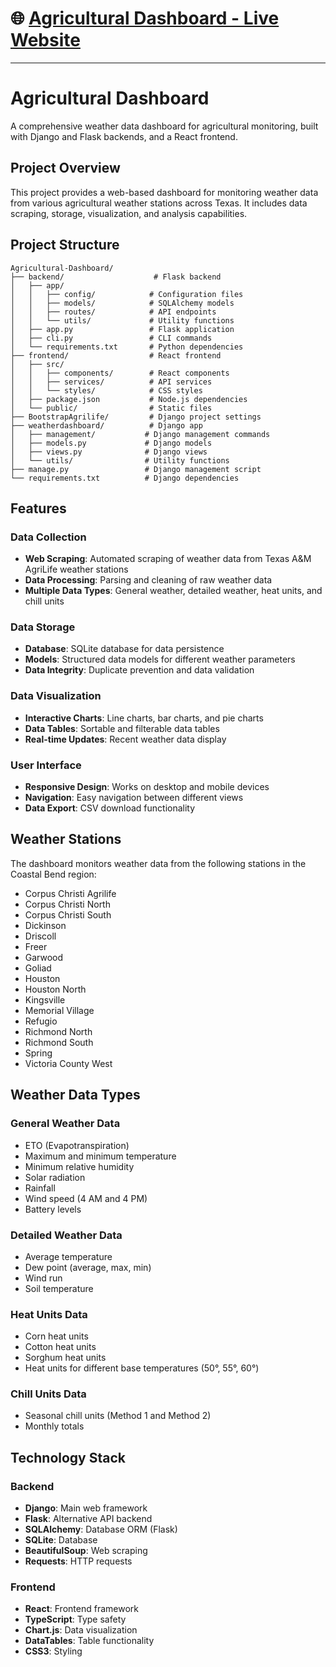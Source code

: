 # 🌐 [Agricultural Dashboard - Live Website](https://delwinkim.github.io/Agricultural-Dashboard/)

---

# Agricultural Dashboard

A comprehensive weather data dashboard for agricultural monitoring, built with Django and Flask backends, and a React frontend.

## Project Overview

This project provides a web-based dashboard for monitoring weather data from various agricultural weather stations across Texas. It includes data scraping, storage, visualization, and analysis capabilities.

## Project Structure

```
Agricultural-Dashboard/
├── backend/                    # Flask backend
│   ├── app/
│   │   ├── config/            # Configuration files
│   │   ├── models/            # SQLAlchemy models
│   │   ├── routes/            # API endpoints
│   │   └── utils/             # Utility functions
│   ├── app.py                 # Flask application
│   ├── cli.py                 # CLI commands
│   └── requirements.txt       # Python dependencies
├── frontend/                  # React frontend
│   ├── src/
│   │   ├── components/        # React components
│   │   ├── services/          # API services
│   │   └── styles/            # CSS styles
│   ├── package.json           # Node.js dependencies
│   └── public/                # Static files
├── BootstrapAgrilife/         # Django project settings
├── weatherdashboard/          # Django app
│   ├── management/           # Django management commands
│   ├── models.py             # Django models
│   ├── views.py              # Django views
│   └── utils/                # Utility functions
├── manage.py                 # Django management script
└── requirements.txt          # Django dependencies
```

## Features

### Data Collection
- **Web Scraping**: Automated scraping of weather data from Texas A&M AgriLife weather stations
- **Data Processing**: Parsing and cleaning of raw weather data
- **Multiple Data Types**: General weather, detailed weather, heat units, and chill units

### Data Storage
- **Database**: SQLite database for data persistence
- **Models**: Structured data models for different weather parameters
- **Data Integrity**: Duplicate prevention and data validation

### Data Visualization
- **Interactive Charts**: Line charts, bar charts, and pie charts
- **Data Tables**: Sortable and filterable data tables
- **Real-time Updates**: Recent weather data display

### User Interface
- **Responsive Design**: Works on desktop and mobile devices
- **Navigation**: Easy navigation between different views
- **Data Export**: CSV download functionality

## Weather Stations

The dashboard monitors weather data from the following stations in the Coastal Bend region:

- Corpus Christi Agrilife
- Corpus Christi North
- Corpus Christi South
- Dickinson
- Driscoll
- Freer
- Garwood
- Goliad
- Houston
- Houston North
- Kingsville
- Memorial Village
- Refugio
- Richmond North
- Richmond South
- Spring
- Victoria County West

## Weather Data Types

### General Weather Data
- ETO (Evapotranspiration)
- Maximum and minimum temperature
- Minimum relative humidity
- Solar radiation
- Rainfall
- Wind speed (4 AM and 4 PM)
- Battery levels

### Detailed Weather Data
- Average temperature
- Dew point (average, max, min)
- Wind run
- Soil temperature

### Heat Units Data
- Corn heat units
- Cotton heat units
- Sorghum heat units
- Heat units for different base temperatures (50°, 55°, 60°)

### Chill Units Data
- Seasonal chill units (Method 1 and Method 2)
- Monthly totals

## Technology Stack

### Backend
- **Django**: Main web framework
- **Flask**: Alternative API backend
- **SQLAlchemy**: Database ORM (Flask)
- **SQLite**: Database
- **BeautifulSoup**: Web scraping
- **Requests**: HTTP requests

### Frontend
- **React**: Frontend framework
- **TypeScript**: Type safety
- **Chart.js**: Data visualization
- **DataTables**: Table functionality
- **CSS3**: Styling